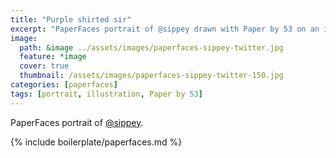 ```yaml
---
title: "Purple shirted sir"
excerpt: "PaperFaces portrait of @sippey drawn with Paper by 53 on an iPad."
image: 
  path: &image ../assets/images/paperfaces-sippey-twitter.jpg 
  feature: *image
  cover: true
  thumbnail: /assets/images/paperfaces-sippey-twitter-150.jpg
categories: [paperfaces]
tags: [portrait, illustration, Paper by 53]
---
```


PaperFaces portrait of [@sippey](https://twitter.com/sippey).

{% include boilerplate/paperfaces.md %}
